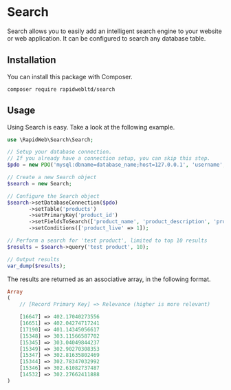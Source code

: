 # Search

Search allows you to easily add an intelligent search engine to your website or web application. 
It can be configured to search any database table.

## Installation

You can install this package with Composer.

```
composer require rapidwebltd/search
```

## Usage

Using Search is easy. Take a look at the following example.

```php
use \RapidWeb\Search\Search;

// Setup your database connection. 
// If you already have a connection setup, you can skip this step.
$pdo = new PDO('mysql:dbname=database_name;host=127.0.0.1', 'username', 'password');

// Create a new Search object
$search = new Search;

// Configure the Search object
$search->setDatabaseConnection($pdo)
       ->setTable('products')
       ->setPrimaryKey('product_id')
       ->setFieldsToSearch(['product_name', 'product_description', 'product_seokeywords'])
       ->setConditions(['product_live' => 1]);

// Perform a search for 'test product', limited to top 10 results
$results = $search->query('test product', 10);

// Output results
var_dump($results);
```

The results are returned as an associative array, in the following format.

```php
Array
(
    // [Record Primary Key] => Relevance (higher is more relevant)

    [16647] => 402.17040273556
    [16651] => 402.04274717241
    [17190] => 401.14345056617
    [15348] => 303.11566587702
    [15345] => 303.04049844237
    [15349] => 302.90270308353
    [15347] => 302.81635802469
    [15344] => 302.78347032992
    [15346] => 302.61082737487
    [14532] => 302.27662411888
)
```